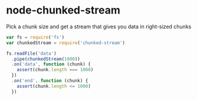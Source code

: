 node-chunked-stream
===================

Pick a chunk size and get a stream that gives you data in right-sized chunks

```javascript
var fs = require('fs')
var chunkedStream = require('chunked-stream')

fs.readFile('data')
  .pipe(chunkedStream(1000))
  .on('data', function (chunk) {
    assert(chunk.length === 1000)
  })
  .on('end', function (chunk) {
    assert(chunk.length <= 1000)
  })
```